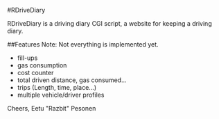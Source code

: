 #RDriveDiary

RDriveDiary is a driving diary CGI script, a website for keeping a driving diary.

##Features
Note: Not everything is implemented yet.

- fill-ups
- gas consumption
- cost counter
- total driven distance, gas consumed...
- trips (Length, time, place...)
- multiple vehicle/driver profiles


Cheers,
Eetu "Razbit" Pesonen
